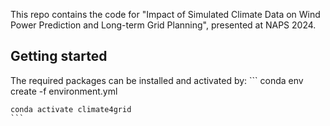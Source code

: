 This repo contains the code for "Impact of Simulated Climate Data on Wind Power Prediction and Long-term Grid Planning", presented at NAPS 2024.
## Getting started
The required packages can be installed and activated by:
    ```
    conda env create -f environment.yml
    
    conda activate climate4grid
    ```


